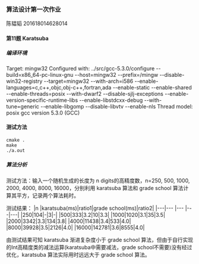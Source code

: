 ### 算法设计第一次作业
陈韫韬 201618014628014

#### 第11题 Karatsuba
##### 编译环境
Target: mingw32
Configured with: ../src/gcc-5.3.0/configure --build=x86_64-pc-linux-gnu --host=mingw32 --prefix=/mingw --disable-win32-registry --target=mingw32 --with-arch=i586 --enable-languages=c,c++,objc,obj-c++,fortran,ada --enable-static --enable-shared --enable-threads=posix --with-dwarf2 --disable-sjlj-exceptions --enable-version-specific-runtime-libs --enable-libstdcxx-debug --with-tune=generic --enable-libgomp --disable-libvtv --enable-nls
Thread model: posix
gcc version 5.3.0 (GCC)

#### 测试方法
```
cmake .
make
./a.out
```

##### 算法分析
测试方法：输入一个随机生成的长度为 n digits的高精度数，n=250, 500, 1000, 2000, 4000, 8000, 16000，分别利用 karatsuba 算法和 grade school 算法计算其平方，记录两个算法耗时。

测试结果：
|n  |karatsuba(ms)|ratio1|grade school(ms)|ratio2|
|---|---      |---         |---|---|
|250|104|-|3|-|
|500|333|3.2|10|3.3|
|1000|1020|3.1|35|3.5|
|2000|3342|3.3|134|3.8|
|4000|11438|3.4|533|4.0|
|8000|39928|3.5|2126|4.0|
|16000|142781|3.6|8555|4.0|

由测试结果可知 karatsuba 渐进复杂度小于 grade school 算法，但由于自行实现的Int高精度类的减法运算(karatsuba中需要减法，grade school不需要)没有经过优化，karatsuba 算法实际用时远远大于 grade school 算法。
